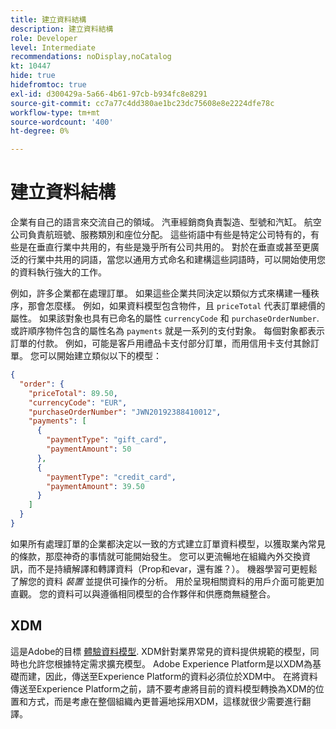 ```yaml
---
title: 建立資料結構
description: 建立資料結構
role: Developer
level: Intermediate
recommendations: noDisplay,noCatalog
kt: 10447
hide: true
hidefromtoc: true
exl-id: d300429a-5a66-4b61-97cb-b934fc8e8291
source-git-commit: cc7a77c4dd380ae1bc23dc75608e8e2224dfe78c
workflow-type: tm+mt
source-wordcount: '400'
ht-degree: 0%

---
```


# 建立資料結構

企業有自己的語言來交流自己的領域。 汽車經銷商負責製造、型號和汽缸。 航空公司負責航班號、服務類別和座位分配。 這些術語中有些是特定公司特有的，有些是在垂直行業中共用的，有些是幾乎所有公司共用的。 對於在垂直或甚至更廣泛的行業中共用的詞語，當您以通用方式命名和建構這些詞語時，可以開始使用您的資料執行強大的工作。

例如，許多企業都在處理訂單。 如果這些企業共同決定以類似方式來構建一種秩序，那會怎麼樣。 例如，如果資料模型包含物件，且 `priceTotal` 代表訂單總價的屬性。 如果該對象也具有已命名的屬性 `currencyCode` 和 `purchaseOrderNumber`. 或許順序物件包含的屬性名為 `payments` 就是一系列的支付對象。 每個對象都表示訂單的付款。 例如，可能是客戶用禮品卡支付部分訂單，而用信用卡支付其餘訂單。 您可以開始建立類似以下的模型：

```json
{
  "order": {
    "priceTotal": 89.50,
    "currencyCode": "EUR",
    "purchaseOrderNumber": "JWN20192388410012",
    "payments": [
      {
        "paymentType": "gift_card",
        "paymentAmount": 50
      },
      {
        "paymentType": "credit_card",
        "paymentAmount": 39.50
      }
    ]
  }
}
```

如果所有處理訂單的企業都決定以一致的方式建立訂單資料模型，以獲取業內常見的條款，那麼神奇的事情就可能開始發生。 您可以更流暢地在組織內外交換資訊，而不是持續解譯和轉譯資料（Prop和evar，還有誰？）。 機器學習可更輕鬆了解您的資料 _裝置_ 並提供可操作的分析。 用於呈現相關資料的用戶介面可能更加直觀。 您的資料可以與遵循相同模型的合作夥伴和供應商無縫整合。

## XDM

這是Adobe的目標 [體驗資料模型](https://business.adobe.com/products/experience-platform/experience-data-model.html). XDM針對業界常見的資料提供規範的模型，同時也允許您根據特定需求擴充模型。 Adobe Experience Platform是以XDM為基礎而建，因此，傳送至Experience Platform的資料必須位於XDM中。 在將資料傳送至Experience Platform之前，請不要考慮將目前的資料模型轉換為XDM的位置和方式，而是考慮在整個組織內更普遍地採用XDM，這樣就很少需要進行翻譯。
